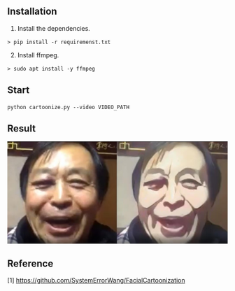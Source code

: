 ## Installation

1. Install the dependencies.

```shell
> pip install -r requiremenst.txt
```

2. Install ffmpeg.

```shell
> sudo apt install -y ffmpeg
```

## Start 

```shell
python cartoonize.py --video VIDEO_PATH 
```

## Result

![pic](images/demo.jpg)

## Reference 

[1] https://github.com/SystemErrorWang/FacialCartoonization